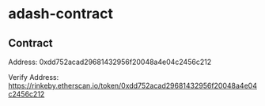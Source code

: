 # adash-contract

## Contract 
Address: 0xdd752acad29681432956f20048a4e04c2456c212

Verify Address: https://rinkeby.etherscan.io/token/0xdd752acad29681432956f20048a4e04c2456c212
